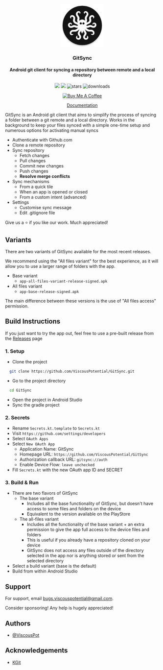 <div align="center">
  <img src="app/src/main/res/mipmap-xxxhdpi/ic_launcher_round.webp" width="140" />

  <h3>GitSync</h3>
  <h4>Android git client for syncing a repository between remote and a local directory</h4>
  
  <p align="center">
    <img src="https://img.shields.io/github/license/ViscousPotential/GitSync?v=1">
    <img src="https://img.shields.io/github/last-commit/ViscousPotential/GitSync?v=1">
    <img src="https://img.shields.io/github/stars/ViscousPotential/GitSync?v=1" alt="stars">
    <img src="https://img.shields.io/github/downloads/ViscousPotential/GitSync/total?v=1" alt="downloads">
  </p>

  <a href="https://buymeacoffee.com/viscouspotential" target="_blank"><img src="https://www.buymeacoffee.com/assets/img/custom_images/orange_img.png" alt="Buy Me A Coffee" style="height: 41px !important;width: 174px !important;box-shadow: 0px 3px 2px 0px rgba(190, 190, 190, 0.5) !important;-webkit-box-shadow: 0px 3px 2px 0px rgba(190, 190, 190, 0.5) !important;" ></a>


  <p align="center">
    <a href="https://github.com/ViscousPotential/GitSync/blob/master/Documentation.md">Documentation</a>
  </p>

</div>


GitSync is an Android git client that aims to simplify the process of syncing a folder between a git remote and a local directory. Works in the background to keep your files synced with a simple one-time setup and numerous options for activating manual syncs

- Authenticate with Github.com
- Clone a remote repository
- Sync repository
    - Fetch changes
    - Pull changes
    - Commit new changes
    - Push changes
    - **Resolve merge conflicts**
- Sync mechanisms
    - From a quick tile
    - When an app is opened or closed
    - From a custom intent (advanced)
- Settings
    - Customise sync message
    - Edit .gitignore file
  
Give us a ⭐ if you like our work. Much appreciated!

## Variants

There are two variants of GitSync available for the most recent releases.

We recommend using the "All files variant" for the best experience, as it will allow you to use a larger range of folders with the app.

- Base variant 
  - `app-all-files-variant-release-signed.apk`
- All files variant
  - `app-base-release-signed.apk`

The main difference between these versions is the use of "All files access" permission.

## Build Instructions

If you just want to try the app out, feel free to use a pre-built release from the [Releases](https://github.com/ViscousPotential/GitSync/releases) page

### 1. Setup 
- Clone the project
```bash
  git clone https://github.com/ViscousPotential/GitSync.git
```


- Go to the project directory

```bash
  cd GitSync
```

- Open the project in Android Studio
- Sync the gradle project

### 2. Secrets 
- Rename `Secrets.kt.template` to `Secrets.kt`
- Visit `https://github.com/settings/developers`
- Select `OAuth Apps`
- Select `New OAuth App`
  - Application Name: GitSync
  - Homepage URL: `https://github.com/ViscousPotential/GitSync`
  - Authorization callback URL: `gitsync://auth`
  - Enable Device Flow: `leave unchecked` 
- Fill `Secrets.kt` with the new OAuth app ID and SECRET

### 3. Build & Run
- There are two flavors of GitSync
  - The base variant
    - Includes all the base functionality of GitSync, but doesn't have access to some files and folders on the device
    - Equivalent to the version available on the PlayStore
  - The all-files variant
    - Includes all the functionality of the base variant + an extra permission to give the app full access to the device files and folders
    - This is useful if you already have a repository cloned on your device
    - GitSync does not access any files outside of the directory selected in the app nor is anything stored or sent from the selected directory
- Select a build variant (base is the default)
- Build from within Android Studio

## Support

For support, email bugs.viscouspotential@gmail.com.

Consider sponsoring! Any help is hugely appreciated!


## Authors

- [@ViscousPot](https://github.com/ViscousPot)


## Acknowledgements

 - [KGit](https://github.com/sya-ri/KGit)


